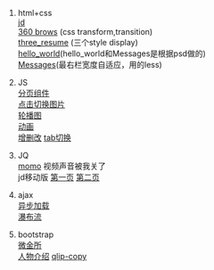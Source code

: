 1. html+css  
[jd](https://liuruiqi1993.github.io/project-test/jd/index.html)  
[360 brows](https://liuruiqi1993.github.io/project-test/360-copy/index.html) (css transform,transition)  
[three_resume](https://liuruiqi1993.github.io/project-test/three_resume/resume.html) (三个style display)  
[hello_world](https://liuruiqi1993.github.io/project-test/hellow_world/hello_world.html)(hello_world和Messages是根据psd做的)  
[Messages](https://liuruiqi1993.github.io/project-test/message/index.html)(最右栏宽度自适应，用的less)

2. JS  
[分页组件](https://liuruiqi1993.github.io/project-test/switch-pages/test.html)  
[点击切换图片](https://liuruiqi1993.github.io/project-test/switch-figures/1st/index.html)  
[轮播图](https://liuruiqi1993.github.io/project-test/switch-figures/2nd/index.html)  
[动画](https://liuruiqi1993.github.io/project-test/say-cheese/index.html)  
[增删改](https://liuruiqi1993.github.io/project-test/song/index.html) 
[tab切换](https://liuruiqi1993.github.io/project-test/switch-tab/index.html)

3. JQ  
[momo](https://liuruiqi1993.github.io/project-test/momo-copy/index.html) 视频声音被我关了  
jd移动版 [第一页](https://github.com/liuruiqi1993/project-test/tree/master/jd_forPhone) [第二页](https://liuruiqi1993.github.io/project-test/jd_forPhone/item.html#)  


4. ajax  
[异步加载](https://liuruiqi1993.github.io/project-test/get_more/ajax.html)  
[瀑布流](https://liuruiqi1993.github.io/project-test/water_fall/ajax.html)

5. bootstrap  
[微金所](https://liuruiqi1993.github.io/project-test/weijinsuo/index.html)  
[人物介绍](https://liuruiqi1993.github.io/project-test/baike/index.html)
[qlip-copy](https://liuruiqi1993.github.io/project-test/bootstrap-train/index.html)  
